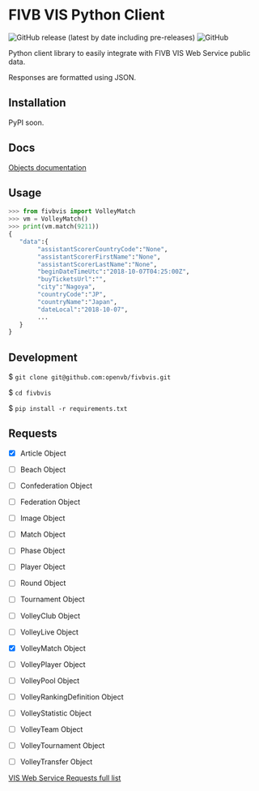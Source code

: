 # FIVB VIS Python Client
![GitHub release (latest by date including pre-releases)](https://img.shields.io/github/v/release/openvb/fivbvis?include_prereleases)
![GitHub](https://img.shields.io/github/license/openvb/fivbvis)

Python client library to easily integrate with FIVB VIS Web Service public data.

Responses are formatted using JSON.

## Installation

PyPI soon.

## Docs

[Objects documentation](docs/DOCS.md)

## Usage
```python
>>> from fivbvis import VolleyMatch
>>> vm = VolleyMatch()
>>> print(vm.match(9211))
{
   "data":{
        "assistantScorerCountryCode":"None",
        "assistantScorerFirstName":"None",
        "assistantScorerLastName":"None",
        "beginDateTimeUtc":"2018-10-07T04:25:00Z",
        "buyTicketsUrl":"",
        "city":"Nagoya",
        "countryCode":"JP",
        "countryName":"Japan",
        "dateLocal":"2018-10-07",
        ...
   }
}
```
## Development

$ `git clone git@github.com:openvb/fivbvis.git`

$ `cd fivbvis`

$ `pip install -r requirements.txt`

## Requests

- [x] Article Object

- [ ] Beach Object

- [ ] Confederation Object

- [ ] Federation Object

- [ ] Image Object

- [ ] Match Object

- [ ] Phase Object

- [ ] Player Object

- [ ] Round Object

- [ ] Tournament Object

- [ ] VolleyClub Object

- [ ] VolleyLive Object

- [x] VolleyMatch Object

- [ ] VolleyPlayer Object

- [ ] VolleyPool Object

- [ ] VolleyRankingDefinition Object

- [ ] VolleyStatistic Object

- [ ] VolleyTeam Object

- [ ] VolleyTournament Object

- [ ] VolleyTransfer Object

[VIS Web Service Requests full list](https://www.fivb.org/VisSDK/VisWebService/RequestList.html)
